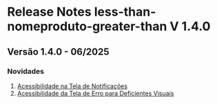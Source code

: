 # Release Notes less-than-nomeproduto-greater-than V 1.4.0

## **Versão 1.4.0 - 06/2025**


### **Novidades**

1. [Acessibilidade na Tela de Notificações](Acessibilidade-Na-Tela-De-Notificações.md)
2. [Acessibilidade da Tela de Erro para Deficientes Visuais](Acessibilidade-Da-Tela-De-Erro-Para-Deficientes-Visuais.md)
